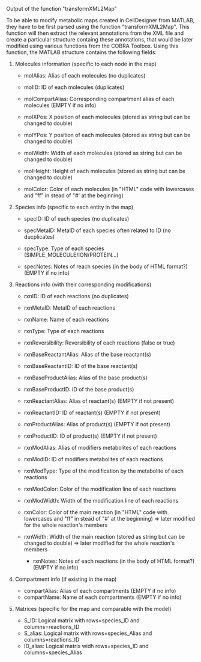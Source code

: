 Output of the function "transformXML2Map"

To be able to modify metabolic maps created in CellDesigner from MATLAB,
they have to be first parsed using the function "transformXML2Map".
This function will then extract the relevant annotations from the XML file
and create a particular structure containg these annotations, that would
be later modified using various functions from the COBRA Toolbox.
Using this function, the MATLAB structure contains the following fields:

1.  Molecules information (specific to each node in the map)

    - molAlias:               Alias of each molecules (no duplicates)

    - molID:                  ID of each molecules (duplicates)

    - molCompartAlias:        Corresponding compartment alias of each
                              molecules (EMPTY if no info)

    - molXPos:                X position of each molecules (stored as
                              string but can be changed to double)

    - molYPos:                Y position of each molecules (stored as
                              string but can be changed to double)

    - molWidth:               Width of each molecules (stored as string
                              but can be changed to double)

    - molHeight:              Height of each molecules (stored as string
                              but can be changed to double)

    - molColor:               Color of each molecules (in "HTML" code
                              with lowercases and "ff" in stead of "#' at
                              the beginning)

2.  Species info (specific to each entity in the map)

    - specID:                 ID of each species (no duplicates)

    - specMetaID:             MetaID of each species often related to
                              ID (no ducplicates)

    - specType:               Type of each species
                              (SIMPLE_MOLECULE/ION/PROTEIN...)

    - specNotes:              Notes of reach species (in the body of HTML
                              format?) (EMPTY if no info)

3.  Reactions info (with their corresponding modifications)

    - rxnID:                  ID of each reactions (no duplicates)

    - rxnMetaID:              MetaID of each reactions

    - rxnName:                Name of each reactions

    - rxnType:                Type of each reactions

    - rxnReversibility:       Reversibility of each reactions (false or
                              true)

    - rxnBaseReactantAlias:   Alias of the base reactant(s)

    - rxnBaseReactantID:      ID of the base reactant(s)

    - rxnBaseProductAlias:    Alias of the base product(s)

    - rxnBaseProductID:       ID of the base product(s)

    - rxnReactantAlias:       Alias of reactant(s) (EMPTY if not present)

    - rxnReactantID:          ID of reactant(s) (EMPTY if not present)

    - rxnProductAlias:        Alias of product(s) (EMPTY if not present)

    - rxnProductID:           ID of product(s) (EMPTY if not present)

    - rxnModAlias:            Alias of modifiers metabolites of each
                              reactions

    - rxnModID:               ID of modifiers metabolites of each
                              reactions

    - rxnModType:             Type of the modification by the metabolite
                              of each reactions

    - rxnModColor:            Color of the modification line of each
                              reactions

    - rxnModWidth:            Width of the modification line of each
                              reactions

    - rxnColor:               Color of the main reaction (in "HTML" code
                              with lowercases and "ff" in stead of "#' at
                              the beginning) => later modified for the
                              whole reaction's members

    - rxnWidth:               Width of the main reaction (stored as
                              string but can be changed to double)
                              => later modified for the whole reaction's
                              members

	  - rxnNotes:               Notes of each reactions (in the body of
                              HTML format?) (EMPTY if no info)

4.  Compartment info (if existing in the map)

    - compartAlias:           Alias of each compartments
                              (EMPTY if no info)
    - compartName:            Name of each compartments
                              (EMPTY if no info)

5.  Matrices (specific for the map and comparable with the model)

    - S_ID:                   Logical matrix with rows=species_ID and
                              columns=reactions_ID
    - S_alias:                Logical matrix with rows=species_Alias and
                              columns=reactions_ID
    - ID_alias:               Logical matrix widh rows=species_ID and
                              columns=species_Alias
